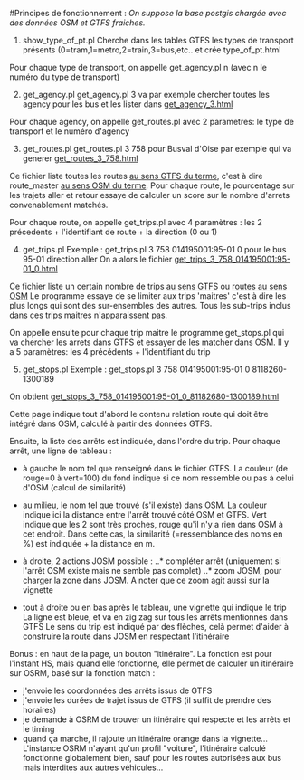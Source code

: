 #Principes de fonctionnement :
*On suppose la base postgis chargée avec des données OSM et GTFS fraiches.*

1. show_type_of_pt.pl
Cherche dans les tables GTFS les types de transport présents (0=tram,1=metro,2=train,3=bus,etc.. et crée type_of_pt.html

Pour chaque type de transport, on appelle get_agency.pl n (avec n le numéro du type de transport)

2. get_agency.pl
get_agency.pl 3 va par exemple chercher toutes les agency pour les bus et les lister dans [get_agency_3.html](http://sidjy.github.io/gtfs/get_agency_3.html)

Pour chaque agency, on appelle get_routes.pl avec 2 parametres: le type de transport et le numéro d'agency

3. get_routes.pl
get_routes.pl 3 758 pour Busval d'Oise par exemple qui va generer [get_routes_3_758.html](http://sidjy.github.io/gtfs/get_routes_3_758.html)

Ce fichier liste toutes les routes [au sens GTFS du terme](https://developers.google.com/transit/gtfs/reference/routes-file), c'est à dire route_master [au sens OSM du terme](https://wiki.openstreetmap.org/wiki/Relation:route_master).
Pour chaque route, le pourcentage sur les trajets aller et retour essaye de calculer un score sur le nombre d'arrets convenablement matchés.

Pour chaque route, on appelle get_trips.pl avec 4 paramètres : les 2 précedents + l'identifiant de route + la direction (0 ou 1)

4. get_trips.pl
Exemple : get_trips.pl 3 758 014195001:95-01 0 pour le bus 95-01 direction aller
On a alors le fichier [get_trips_3_758_014195001:95-01_0.html](http://sidjy.github.io/gtfs/get_trips_3_758_014195001:95-01_0.html)

Ce fichier liste un certain nombre de trips [au sens GTFS](https://developers.google.com/transit/gtfs/reference/trips-file) ou [routes au sens OSM](https://wiki.openstreetmap.org/wiki/Relation:route)
Le programme essaye de se limiter aux trips 'maitres' c'est à dire les plus longs qui sont des sur-ensembles des autres.
Tous les sub-trips inclus dans ces trips maitres n'apparaissent pas.

On appelle ensuite pour chaque trip maitre le programme get_stops.pl qui va chercher les arrets dans GTFS et essayer de les matcher dans OSM.
Il y a 5 paramètres: les 4 précédents + l'identifiant du trip

5. get_stops.pl
Exemple : get_stops.pl 3 758 014195001:95-01 0 8118260-1300189

On obtient [get_stops_3_758_014195001:95-01_0_81182680-1300189.html](http://sidjy.github.io/gtfs/get_stops_3_758_014195001:95-01_0_81182680-1300189.html)

Cette page indique tout d'abord le contenu relation route qui doit être intégré dans OSM, calculé à partir des données GTFS.

Ensuite, la liste des arrêts est indiquée, dans l'ordre du trip.
Pour chaque arrêt, une ligne de tableau :
- à gauche le nom tel que renseigné dans le fichier GTFS. La couleur (de rouge=0 à vert=100) du fond indique si ce nom ressemble ou pas à celui d'OSM (calcul de similarité)
- au milieu, le nom tel que trouvé (s'il existe) dans OSM. La couleur indique ici la distance entre l'arrêt trouvé côté OSM et GTFS. Vert indique que les 2 sont très proches, rouge qu'il n'y a rien dans OSM à cet endroit.
Dans cette cas, la similarité (=ressemblance des noms en %) est indiquée + la distance en m.

- à droite, 2 actions JOSM possible :
..* compléter arrêt (uniquement si l'arrêt OSM existe mais ne semble pas complet)
..* zoom JOSM, pour charger la zone dans JOSM. A noter que ce zoom agit aussi sur la vignette

- tout à droite ou en bas après le tableau, une vignette qui indique le trip
La ligne est bleue, et va en zig zag sur tous les arrêts mentionnés dans GTFS
Le sens du trip est indiqué par des flèches, celà permet d'aider à construire la route dans JOSM en respectant l'itinéraire

Bonus : en haut de la page, un bouton "itinéraire". La fonction est pour l'instant HS, mais quand elle fonctionne, elle permet de calculer un
itinéraire sur OSRM, basé sur la fonction match :
- j'envoie les coordonnées des arrêts issus de GTFS
- j'envoie les durées de trajet issus de GTFS (il suffit de prendre des horaires)
- je demande à OSRM de trouver un itinéraire qui respecte et les arrêts et le timing
- quand ça marche, il rajoute un itinéraire orange dans la vignette...
L'instance OSRM n'ayant qu'un profil "voiture", l'itinéraire calculé fonctionne globalement bien, sauf pour les routes autorisées aux bus mais interdites aux autres véhicules...



